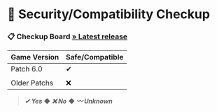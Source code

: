 # 🔐 Security/Compatibility Checkup


### 📋 Checkup Board [» Latest release](https://github.com/SKAREZ/VALORANT-LanguageChanger/releases/latest)

| Game Version | Safe/Compatible |
| --- | --- |
| Patch 6.0 | ✔ |
|  |  |
| Older Patchs | ❌ |

> ***✔ Yes*** ◆ ***❌ No*** ◆ ***〰 Unknown***
